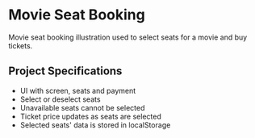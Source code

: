 # Movie Seat Booking

Movie seat booking illustration used to select seats for a movie and buy tickets.

## Project Specifications

- UI with screen, seats and payment
- Select or deselect seats
- Unavailable seats cannot be selected
- Ticket price updates as seats are selected
- Selected seats' data is stored in localStorage
